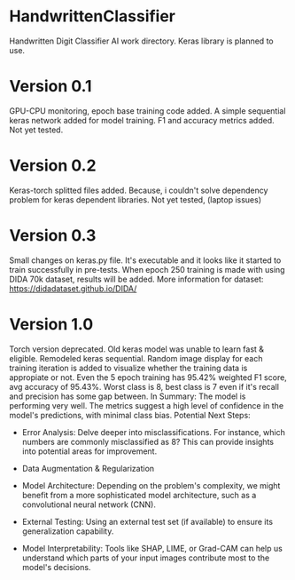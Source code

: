 # HandwrittenClassifier
Handwritten Digit Classifier AI work directory. Keras library is planned to use.

# Version 0.1
GPU-CPU monitoring, epoch base training code added. A simple sequential keras network added for model training. F1 and accuracy metrics added.
Not yet tested.

# Version 0.2
Keras-torch splitted files added. Because, i couldn't solve dependency problem for keras dependent libraries.
Not yet tested, (laptop issues)

# Version 0.3
Small changes on keras.py file. It's executable and it looks like it started to train successfully in pre-tests.
When epoch 250 training is made with using DIDA 70k dataset, results will be added.
More information for dataset: https://didadataset.github.io/DIDA/

# Version 1.0
Torch version deprecated. Old keras model was unable to learn fast & eligible. Remodeled keras sequential. Random image display for each training iteration is added to visualize whether the training data is appropiate or not.
Even the 5 epoch training has 95.42% weighted F1 score, avg accuracy of 95.43%.
Worst class is 8, best class is 7 even if it's recall and precision has some gap between.
In Summary:
The model is performing very well. The metrics suggest a high level of confidence in the model's predictions, with minimal class bias.
Potential Next Steps:
- Error Analysis: Delve deeper into misclassifications. For instance, which numbers are commonly misclassified as 8? This can provide insights into potential areas for improvement.

- Data Augmentation & Regularization

- Model Architecture: Depending on the problem's complexity, we might benefit from a more sophisticated model architecture, such as a convolutional neural network (CNN).

- External Testing: Using an external test set (if available) to ensure its generalization capability.

- Model Interpretability: Tools like SHAP, LIME, or Grad-CAM can help us understand which parts of your input images contribute most to the model's decisions.